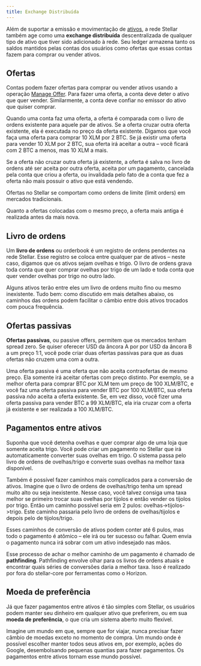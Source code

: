 ```yaml
---
title: Exchange Distribuída
---
```



Além de suportar a emissão e movimentação de [ativos](./assets.md), a rede Stellar também age como uma **exchange distribuída** descentralizada
de qualquer tipo de ativo que tiver sido adicionado à rede. Seu ledger armazena tanto os saldos mantidos pelas contas dos usuários como ofertas que essas contas fazem para comprar ou vender ativos.

## Ofertas
Contas podem fazer ofertas para comprar ou vender ativos usando a operação [Manage Offer](./list-of-operations.md#manage-offer).
Para fazer uma oferta, a conta deve deter o ativo que quer vender. Similarmente, a conta deve confiar no emissor do ativo que quiser comprar.

Quando uma conta faz uma oferta, a oferta é comparada com o livro de ordens existente para aquele par de ativos. Se a oferta cruzar
outra oferta existente, ela é executada no preço da oferta existente. Digamos que você faça uma oferta para comprar 10 XLM por 2 BTC. Se já existir uma oferta
para vender 10 XLM por 2 BTC, sua oferta irá aceitar a outra – você ficará com 2 BTC a menos, mas 10 XLM a mais.

Se a oferta não cruzar outra oferta já existente, a oferta é salva no livro de ordens até ser aceita por outra oferta,
aceita por um pagamento, cancelada pela conta que criou a oferta, ou invalidada pelo fato de a conta que fez a oferta não mais possuir o ativo que está vendendo.

Ofertas no Stellar se comportam como ordens de limite (limit orders) em mercados tradicionais.

Quanto a ofertas colocadas com o mesmo preço, a oferta mais antiga é realizada antes da mais nova.

## Livro de ordens
Um **livro de ordens** ou orderbook é um registro de ordens pendentes na rede Stellar. Esse registro se coloca entre qualquer par de ativos – neste caso,
digamos que os ativos sejam ovelhas e trigo. O livro de ordens grava toda conta que quer comprar ovelhas por trigo de um lado e toda conta que quer vender ovelhas por trigo no outro lado.

Alguns ativos terão entre eles um livro de ordens muito fino ou mesmo inexistente. Tudo bem: como discutido em mais detalhes abaixo, os caminhos das ordens podem facilitar o câmbio entre dois ativos trocados com pouca frequência.


## Ofertas passivas
**Ofertas passivas**, ou passive offers, permitem que os mercados tenham spread zero. Se quiser oferecer USD da âncora A por por USD da âncora B a um preço 1:1, você pode criar duas ofertas passivas para que as duas ofertas não cruzem uma com a outra.

Uma oferta passiva é uma oferta que não aceita contraofertas de mesmo preço. Ela somente irá aceitar ofertas com preço distinto.
Por exemplo, se a melhor oferta para comprar BTC por XLM tem um preço de 100 XLM/BTC, e você faz uma oferta passiva para vender BTC por 100 XLM/BTC, sua oferta passiva *não* aceita a oferta existente.
Se, em vez disso, você fizer uma oferta passiva para vender BTC a 99 XLM/BTC, ela iria cruzar com a oferta já existente e ser realizada a 100 XLM/BTC.


## Pagamentos entre ativos
Suponha que você detenha ovelhas e quer comprar algo de uma loja que somente aceita trigo. Você pode criar um pagamento no
Stellar que irá automaticamente converter suas ovelhas em trigo. O sistema passa pelo livro de ordens de ovelhas/trigo e converte suas ovelhas na melhor taxa disponível.

Também é possível fazer caminhos mais complicados para a conversão de ativos. Imagine que o livro de ordens de ovelhas/trigo tenha um spread muito alto
ou seja inexistente. Nesse caso, você talvez consiga uma taxa melhor se primeiro trocar suas ovelhas por tijolos e então vender os tijolos por trigo.
Então um caminho possível seria em 2 pulos: ovelhas->tijolos->trigo. Este caminho passaria pelo livro de ordens de ovelhas/tijolos e depois pelo de tijolos/trigo.

Esses caminhos de conversão de ativos podem conter até 6 pulos, mas todo o pagamento é atômico – ele irá ou ter sucesso ou falhar. Quem envia o pagamento nunca irá sobrar com um ativo indesejado nas mãos.

Esse processo de achar o melhor caminho de um pagamento é chamado de **pathfinding**. Pathfinding envolve olhar para os livros de ordens atuais
e encontrar quais séries de conversões daria a melhor taxa. Isso é realizado por fora do stellar-core por ferramentas como o Horizon.


## Moeda de preferência
Já que fazer pagamentos entre ativos é tão simples com Stellar, os usuários podem manter seu dinheiro em qualquer ativo que preferirem, ou em sua **moeda de preferência**, o que cria um sistema aberto muito flexível.

Imagine um mundo em que, sempre que for viajar, nunca precisar fazer câmbio de moedas exceto no momento de compra. Um mundo onde
é possível escolher manter todos seus ativos em, por exemplo, ações do Google, desembolsando pequenas quantias para fazer pagamentos. Os pagamentos entre ativos tornam esse mundo possível.
